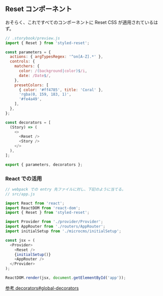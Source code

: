 ## Reset コンポーネント

おそらく、これですべてのコンポーネントに Reset CSS が適用されているはず。

```js
// .storybook/preview.js
import { Reset } from 'styled-reset';

const parameters = {
  actions: { argTypesRegex: '^on[A-Z].*' },
  controls: {
    matchers: {
      color: /(background|color)$/i,
      date: /Date$/,
    },
    presetColors: [
      { color: '#ff4785', title: 'Coral' },
      'rgba(0, 159, 183, 1)',
      '#fe4a49',
    ],
  },
};

const decorators = [
  (Story) => (
    <>
      <Reset />
      <Story />
    </>
  ),
];

export { parameters, decorators };
```

### React での活用

```js
// webpack での entry 先ファイルに対し、下記のように当てる。
// src/app.js

import React from 'react';
import ReactDOM from 'react-dom';
import { Reset } from 'styled-reset';

import Provider from './provider/Provider';
import AppRouter from './routers/AppRouter';
import initialSetup from './microcms/initialSetup';

const jsx = (
  <Provider>
    <Reset />
    {initialSetup()}
    <AppRouter />
  </Provider>
);

ReactDOM.render(jsx, document.getElementById('app'));
```

[参考 decorators#global-decorators](https://storybook.js.org/docs/react/writing-stories/decorators#global-decorators)
